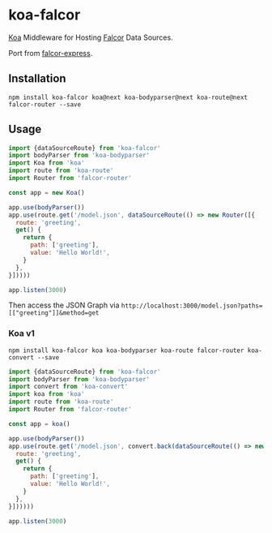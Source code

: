 # koa-falcor

[Koa](https://github.com/koajs/koa/tree/v2.x) Middleware for Hosting [Falcor](https://github.com/Netflix/falcor) Data Sources.

Port from [falcor-express](https://github.com/Netflix/falcor-express).

## Installation

```
npm install koa-falcor koa@next koa-bodyparser@next koa-route@next falcor-router --save
```

## Usage

```js
import {dataSourceRoute} from 'koa-falcor'
import bodyParser from 'koa-bodyparser'
import Koa from 'koa'
import route from 'koa-route'
import Router from 'falcor-router'

const app = new Koa()

app.use(bodyParser())
app.use(route.get('/model.json', dataSourceRoute(() => new Router([{
  route: 'greeting',
  get() {
    return {
      path: ['greeting'],
      value: 'Hello World!',
    }
  },
}]))))

app.listen(3000)
```

Then access the JSON Graph via `http://localhost:3000/model.json?paths=[["greeting"]]&method=get`

### Koa v1

```
npm install koa-falcor koa koa-bodyparser koa-route falcor-router koa-convert --save
```

```js
import {dataSourceRoute} from 'koa-falcor'
import bodyParser from 'koa-bodyparser'
import convert from 'koa-convert'
import koa from 'koa'
import route from 'koa-route'
import Router from 'falcor-router'

const app = koa()

app.use(bodyParser())
app.use(route.get('/model.json', convert.back(dataSourceRoute(() => new Router([{
  route: 'greeting',
  get() {
    return {
      path: ['greeting'],
      value: 'Hello World!',
    }
  },
}])))))

app.listen(3000)
```
